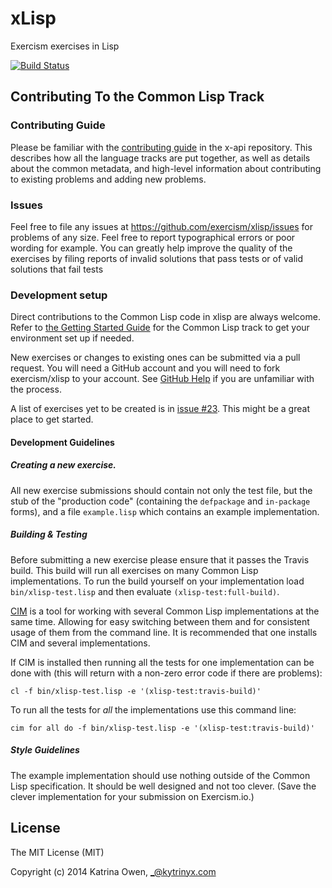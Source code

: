 # xLisp

Exercism exercises in Lisp

[![Build Status](https://travis-ci.org/exercism/xlisp.png?branch=master)](https://travis-ci.org/exercism/xlisp)

## Contributing To the Common Lisp Track

### Contributing Guide
 
Please be familiar with the
[contributing guide](https://github.com/exercism/x-api/blob/master/CONTRIBUTING.md#the-exercise-data)
in the x-api repository. This describes how all the language tracks
are put together, as well as details about the common metadata, and
high-level information about contributing to existing problems and
adding new problems.

### Issues

Feel free to file any issues at
https://github.com/exercism/xlisp/issues for problems of any size.
Feel free to report typographical errors or poor wording for example.
You can greatly help improve the quality of the exercises by filing
reports of invalid solutions that pass tests or of valid solutions
that fail tests

### Development setup

Direct contributions to the Common Lisp code in xlisp are always
welcome. 
Refer to
[the Getting Started Guide](http://help.exercism.io/getting-started-with-lisp.html)
for the Common Lisp track to get your environment set up if needed.

New exercises or changes to existing ones can be submitted via a pull
request. You will need a GitHub account and you will need to fork
exercism/xlisp to your account. See
[GitHub Help](https://help.github.com/articles/fork-a-repo/) if you
are unfamiliar with the process.

A list of exercises yet to be created is in
[issue #23](https://github.com/exercism/xlisp/issues/23). This might
be a great place to get started.

#### Development Guidelines

##### Creating a new exercise.

All new exercise submissions should contain not only the test file,
but the stub of the "production code" (containing the `defpackage` and
`in-package` forms), and a file `example.lisp` which contains an
example implementation.

##### Building & Testing

Before submitting a new exercise please ensure that it passes the
Travis build.  This build will run all exercises on many Common Lisp
implementations. To run the build yourself on your implementation load
`bin/xlisp-test.lisp` and then evaluate `(xlisp-test:full-build)`.

[CIM](https://github.com/KeenS/CIM) is a tool for working with several
Common Lisp implementations at the same time. Allowing for easy
switching between them and for consistent usage of them from the
command line. It is recommended that one installs CIM and several
implementations.

If CIM is installed then running all the tests for one implementation
can be done with (this will return with a non-zero error code if there
are problems): 

	cl -f bin/xlisp-test.lisp -e '(xlisp-test:travis-build)'

To run all the tests for *all* the implementations use this command
line:

	cim for all do -f bin/xlisp-test.lisp -e '(xlisp-test:travis-build)'

##### Style Guidelines

The example implementation should use nothing outside of the Common
Lisp specification. It should be well designed and not too clever.
(Save the clever implementation for your submission on Exercism.io.)

## License

The MIT License (MIT)

Copyright (c) 2014 Katrina Owen, _@kytrinyx.com
